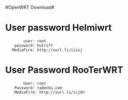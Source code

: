 #OpenWRT Download#

# User password Helmiwrt 
            user: root
        password: hutri77
       MediaFire: http://surl.li/iiizj
       
# User Password RooTerWRT
            User: root
        Password: radenku.com
        MediaFire: http://surl.li/iijdn
        

